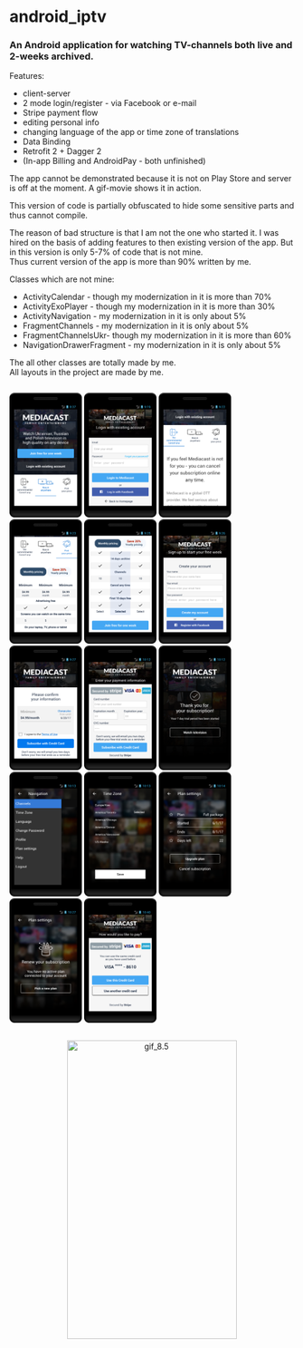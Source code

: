 # android_iptv
### An Android application for watching TV-channels both live and 2-weeks archived.  

Features:  
* client-server
* 2 mode login/register - via Facebook or e-mail
* Stripe payment flow
* editing personal info
* changing language of the app or time zone of translations
* Data Binding
* Retrofit 2 + Dagger 2
* (In-app Billing and AndroidPay - both unfinished)  

The app cannot be demonstrated because it is not on Play Store and server is off at the moment. 
A gif-movie shows it in action.  

This version of code is partially obfuscated to hide some sensitive parts 
and thus cannot compile.  

The reason of bad structure is that I am not the one who started it. 
I was hired on the basis of adding features to then existing version of the app.
But in this version is only 5-7% of code that is not mine.  
Thus current version of the app is more than 90% written by me.

Classes which are not mine:
* ActivityCalendar - though my modernization in it is more than 70% 
* ActivityExoPlayer - though my modernization in it is more than 30%
* ActivityNavigation - my modernization in it is only about 5%
* FragmentChannels - my modernization in it is only about 5%
* FragmentChannelsUkr- though my modernization in it is more than 60%
* NavigationDrawerFragment - my modernization in it is only about 5%  

The all other classes are totally made by me.  
All layouts in the project are made by me.  

<p style="display: inline-block">
<img src="phone_screens/device_1.png" width="128" height="220">
<img src="phone_screens/device_2.png" width="128" height="220">
<img src="phone_screens/device_3.png" width="128" height="220">
<img src="phone_screens/device_4.png" width="128" height="220">
<img src="phone_screens/device_5.png" width="128" height="220">
<img src="phone_screens/device_6.png" width="128" height="220">
<img src="phone_screens/device_7.png" width="128" height="220">
<img src="phone_screens/device_8.png" width="128" height="220">
<img src="phone_screens/device_9.png" width="128" height="220">
<img src="phone_screens/device_10.png" width="128" height="220">
<img src="phone_screens/device_11.png" width="128" height="220">
<img src="phone_screens/device_12.png" width="128" height="220">
<img src="phone_screens/device_13.png" width="128" height="220">
<img src="phone_screens/device_14.png" width="128" height="220">
</p>

<p align="center">
<img src="phone_screen_gif/gif_8.5.gif" width="300" height="527" title="gif_8.5">
</p>
